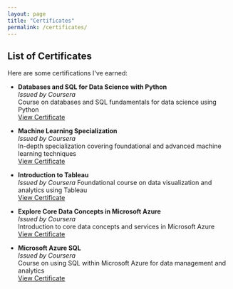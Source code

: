 ```yaml
---
layout: page
title: "Certificates"
permalink: /certificates/
---
```


## List of Certificates
Here are some certifications I've earned:

- **Databases and SQL for Data Science with Python**  
  *Issued by Coursera*  
  Course on databases and SQL fundamentals for data science using Python  
  [View Certificate](https://coursera.org/share/33947140200b0426f73ce0f28a76e629)

- **Machine Learning Specialization**  
  *Issued by Coursera*  
  In-depth specialization covering foundational and advanced machine learning techniques  
  [View Certificate](https://www.coursera.org/account/accomplishments/specialization/AQ7MSWZGQK47)

- **Introduction to Tableau**  
  *Issued by Coursera*
  Foundational course on data visualization and analytics using Tableau  
  [View Certificate](https://coursera.org/share/3e90358ab86e4e69eb9e5de0901bb231)

- **Explore Core Data Concepts in Microsoft Azure**  
  *Issued by Coursera*  
  Introduction to core data concepts and services in Microsoft Azure  
  [View Certificate](https://coursera.org/share/05292e3aecf224d11edccbc91f13bdaf)
  
- **Microsoft Azure SQL**  
  *Issued by Coursera*  
  Course on using SQL within Microsoft Azure for data management and analytics  
  [View Certificate](https://coursera.org/share/52ffd31656e693089e8cb343106fa637)
  

